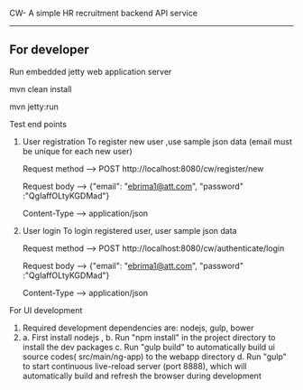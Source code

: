 CW- A simple HR recruitment  backend API service 

--------------------------------------------------------
For developer
--------------------------------------------------------
Run embedded jetty web application server 

mvn clean install

mvn jetty:run

Test end points
 1. User registration
    To register new user ,use sample json data (email must be unique for each new user)
    
    Request method --> POST http://localhost:8080/cw/register/new 
    
    Request body --> {"email": "ebrima1@att.com", "password" :"QgIaffOLtyKGDMad"}
    
    Content-Type --> application/json

 2. User login 
    To login registered user, user sample json data
    
    Request method --> POST http://localhost:8080/cw/authenticate/login
    
    Request body --> {"email": "ebrima1@att.com", "password" :"QgIaffOLtyKGDMad"}
    
    Content-Type --> application/json

For UI development
   1. Required development dependencies are: nodejs, gulp, bower
   2. a. First install nodejs , 
      b. Run "npm install" in the project directory to install the dev packages 
      c. Run "gulp build" to automatically build ui source codes( src/main/ng-app) to the webapp directory 
      d. Run "gulp" to start continuous live-reload server (port 8888), 
         which will automatically  build and refresh the browser during development  